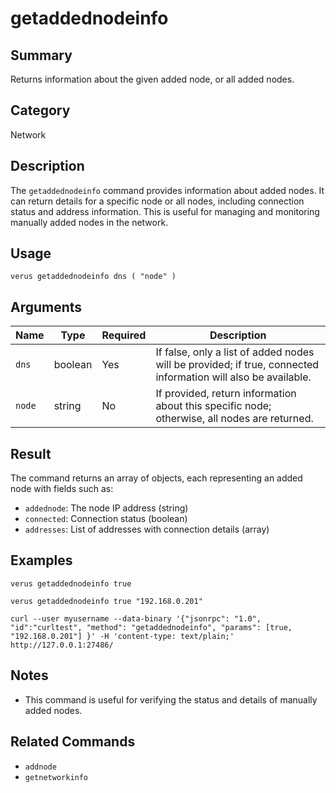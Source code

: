 # getaddednodeinfo

## Summary
Returns information about the given added node, or all added nodes.

## Category
Network

## Description
The `getaddednodeinfo` command provides information about added nodes. It can return details for a specific node or all nodes, including connection status and address information. This is useful for managing and monitoring manually added nodes in the network.

## Usage
```
verus getaddednodeinfo dns ( "node" )
```

## Arguments
| Name  | Type    | Required | Description |
|-------|---------|----------|-------------|
| `dns` | boolean | Yes      | If false, only a list of added nodes will be provided; if true, connected information will also be available. |
| `node`| string  | No       | If provided, return information about this specific node; otherwise, all nodes are returned. |

## Result
The command returns an array of objects, each representing an added node with fields such as:
- `addednode`: The node IP address (string)
- `connected`: Connection status (boolean)
- `addresses`: List of addresses with connection details (array)

## Examples
```
verus getaddednodeinfo true
```
```
verus getaddednodeinfo true "192.168.0.201"
```
```
curl --user myusername --data-binary '{"jsonrpc": "1.0", "id":"curltest", "method": "getaddednodeinfo", "params": [true, "192.168.0.201"] }' -H 'content-type: text/plain;' http://127.0.0.1:27486/
```

## Notes
- This command is useful for verifying the status and details of manually added nodes.

## Related Commands
- `addnode`
- `getnetworkinfo` 